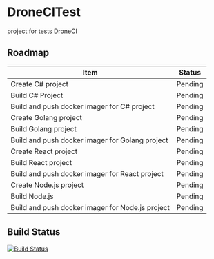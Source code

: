 # DroneCITest
project for tests DroneCI

## Roadmap
Item | Status
-----|-------
Create C# project | Pending
Build C# Project | Pending
Build and push docker imager for C# project | Pending
Create Golang project | Pending
Build Golang project | Pending
Build and push docker imager for Golang project | Pending
Create React project | Pending
Build React project | Pending
Build and push docker imager for React project | Pending
Create Node.js project | Pending
Build Node.js  | Pending
Build and push docker imager for Node.js project | Pending

## Build Status

[![Build Status](http://159.65.248.96/api/badges/alexsandre/droneCITest/status.svg)](http://159.65.248.96/alexsandre/droneCITest)